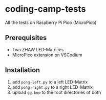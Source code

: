 # coding-camp-tests
All the tests on Raspberry Pi Pico (MicroPico)

## Prerequisites
* Two ZHAW LED-Matrices
* MicroPico extension on VSCodium

## Installation
1. add `pong-left.py` to a left LED-Matrix
2. add `pong-right.py` to a right LED-Matrix
3. upload `gg.bmp` to the root directories of both
